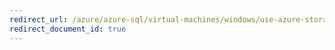 ```yaml
---
redirect_url: /azure/azure-sql/virtual-machines/windows/use-azure-storage-sql-server-backup-restore
redirect_document_id: true
---
```

